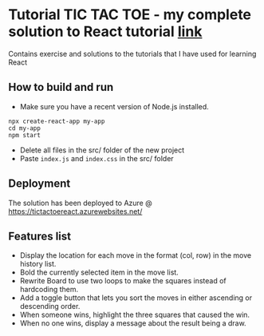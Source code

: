 # Tutorial TIC TAC TOE - my complete solution to React tutorial [link](https://reactjs.org/tutorial/tutorial.html)
Contains exercise and solutions to the tutorials that I have used for learning React

## How to build and run

- Make sure you have a recent version of Node.js installed.

```
npx create-react-app my-app
cd my-app
npm start
```
- Delete all files in the src/ folder of the new project
- Paste `index.js` and `index.css` in the src/ folder

## Deployment

The solution has been deployed to Azure @ https://tictactoereact.azurewebsites.net/

## Features list

- Display the location for each move in the format (col, row) in the move history list.
- Bold the currently selected item in the move list.
- Rewrite Board to use two loops to make the squares instead of hardcoding them.
- Add a toggle button that lets you sort the moves in either ascending or descending order.
- When someone wins, highlight the three squares that caused the win.
- When no one wins, display a message about the result being a draw.
